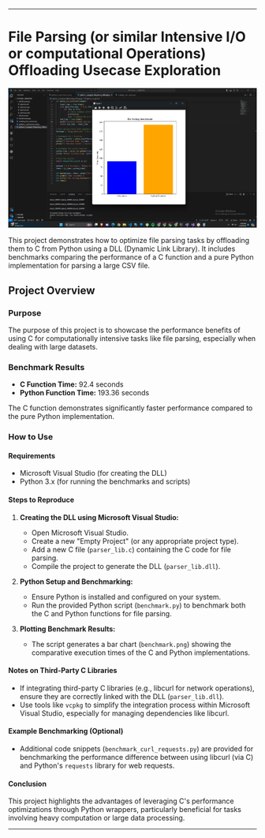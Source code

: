 
---

# File Parsing (or similar Intensive I/O or computational Operations) Offloading Usecase Exploration

![INPUT BENCHMARK PNG](https://github.com/benny-png/OFFLOADING-INTENSIVE-OPERATIONS-USING-C-IN-PYTHON-CTYPES-WRAPPING-/blob/main/benchmark2.png)

This project demonstrates how to optimize file parsing tasks by offloading them to C from Python using a DLL (Dynamic Link Library). It includes benchmarks comparing the performance of a C function and a pure Python implementation for parsing a large CSV file.

## Project Overview

### Purpose

The purpose of this project is to showcase the performance benefits of using C for computationally intensive tasks like file parsing, especially when dealing with large datasets.

### Benchmark Results

- **C Function Time:** 92.4 seconds
- **Python Function Time:** 193.36 seconds

The C function demonstrates significantly faster performance compared to the pure Python implementation.

### How to Use

#### Requirements

- Microsoft Visual Studio (for creating the DLL)
- Python 3.x (for running the benchmarks and scripts)

#### Steps to Reproduce

1. **Creating the DLL using Microsoft Visual Studio:**

   - Open Microsoft Visual Studio.
   - Create a new "Empty Project" (or any appropriate project type).
   - Add a new C file (`parser_lib.c`) containing the C code for file parsing.
   - Compile the project to generate the DLL (`parser_lib.dll`).

2. **Python Setup and Benchmarking:**

   - Ensure Python is installed and configured on your system.
   - Run the provided Python script (`benchmark.py`) to benchmark both the C and Python functions for file parsing.

3. **Plotting Benchmark Results:**

   - The script generates a bar chart (`benchmark.png`) showing the comparative execution times of the C and Python implementations.

#### Notes on Third-Party C Libraries

- If integrating third-party C libraries (e.g., libcurl for network operations), ensure they are correctly linked with the DLL (`parser_lib.dll`).
- Use tools like `vcpkg` to simplify the integration process within Microsoft Visual Studio, especially for managing dependencies like libcurl.

#### Example Benchmarking (Optional)

- Additional code snippets (`benchmark_curl_requests.py`) are provided for benchmarking the performance difference between using libcurl (via C) and Python's `requests` library for web requests.

#### Conclusion

This project highlights the advantages of leveraging C's performance optimizations through Python wrappers, particularly beneficial for tasks involving heavy computation or large data processing.

---
